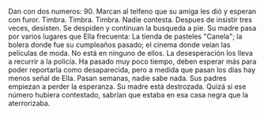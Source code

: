 Dan con dos numeros: 90. Marcan al telfeno que su amiga les dió y esperan con furor. Timbra. Timbra. Timbra. Nadie contesta. Despues de insistir tres veces, desisten. Se despiden y continuan la busqueda a pie. Su madre pasa por varios lugares que Ella frecuenta: La tienda de pasteles "Canela"; la bolera donde fue su cumpleaños pasado; el cinema donde veían las peliculas de moda. No está en ninguno de ellos. La desesperación los lleva a recurrir a la policía. Ha pasado muy poco tiempo, deben esperar más para poder reportarla como desaparecida, pero a medida que pasan los días hay menos señal de Ella. Pasan semanas, nadie sabe nada. Sus padres empiezan a perder la esperanza. Su madre está destrozada. Quizá si ese número hubiera contestado, sabrían que estaba en esa casa negra que la aterrorizaba.
